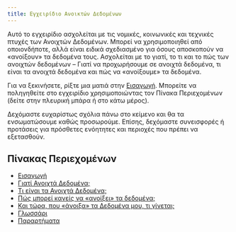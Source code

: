 ```yaml
---
title: Εγχειρίδιο Ανοικτών Δεδομένων
---
```


Αυτό το εγχειρίδιο ασχολείται με τις νομικές, κοινωνικές και τεχνικές πτυχές των Ανοιχτών Δεδομένων. Μπορεί να χρησιμοποιηθεί από οποιονδήποτε, αλλά είναι ειδικά σχεδιασμένο για όσους αποσκοπούν να «ανοίξουν» τα δεδομένα τους. Ασχολείται με το γιατί, το τι και το πώς των ανοιχτών δεδομένων – Γιατί να προχωρήσουμε σε ανοιχτά δεδομένα, τι είναι τα ανοιχτά δεδομένα και πώς να «ανοίξουμε» τα δεδομένα.

Για να ξεκινήσετε, ρίξτε μια ματιά στην [Εισαγωγή](introduction/). Μπορείτε να ποληγηθείτε στο εγχειρίδιο χρησιμοποιώντας τον Πίνακα Περιεχομένων (δείτε στην πλευρική μπάρα ή στο κάτω μέρος).

Δεχόμαστε ευχαρίστως σχόλια πάνω στο κείμενο και θα τα ενσωματώσουμε καθώς προσωρούμε. Επίσης, δεχόμαστε συνεισφορές ή προτάσεις για πρόσθετες ενόητητες και περιοχές που πρέπει να εξετασθούν.

## Πίνακας Περιεχομένων

-   [Εισαγωγή](introduction/)
-   [Γιατί Ανοιχτά Δεδομένα;](why-open-data/)
-   [Τι είναι τα Ανοιχτά Δεδομένα;](what-is-open-data)
-   [Πώς μπορεί κανείς να «ανοίξει» τα δεδομένα; ](how-to-open-up-data/)
-   [Και τώρα, που «άνοιξα» τα Δεδομένα μου, τι γίνεται;](following-up/)
-   [Γλωσσάρι](glossary/)
-   [Παραρτήματα](appendices/)
